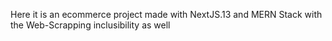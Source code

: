 Here it is an ecommerce project made with NextJS.13 and MERN Stack with the Web-Scrapping inclusibility as well 
